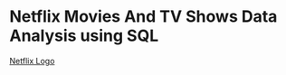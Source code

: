 # Netflix Movies And TV Shows Data Analysis using SQL


[Netflix Logo](https://github.com/arshitsharmaa/netflix_sql_project/blob/main/netflix-seeklogo.png)

